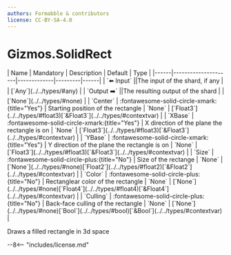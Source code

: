 ```yaml
---
authors: Formabble & contributors
license: CC-BY-SA-4.0
---
```



# Gizmos.SolidRect

<div class="sh-parameters" markdown="1">
| Name | Mandatory | Description | Default | Type |
|------|---------------------|-------------|---------|------|
| `⬅️ Input` ||The input of the shard, if any | | [`Any`](../../types/#any) |
| `Output ➡️` ||The resulting output of the shard | | [`None`](../../types/#none) |
| `Center` | :fontawesome-solid-circle-xmark:{title="Yes"}  | Starting position of the rectangle | `None` | [`Float3`](../../types/#float3)[`&Float3`](../../types/#contextvar) |
| `XBase` | :fontawesome-solid-circle-xmark:{title="Yes"}  | X direction of the plane the rectangle is on | `None` | [`Float3`](../../types/#float3)[`&Float3`](../../types/#contextvar) |
| `YBase` | :fontawesome-solid-circle-xmark:{title="Yes"}  | Y direction of the plane the rectangle is on | `None` | [`Float3`](../../types/#float3)[`&Float3`](../../types/#contextvar) |
| `Size` | :fontawesome-solid-circle-plus:{title="No"}  | Size of the rectange | `None` | [`None`](../../types/#none)[`Float2`](../../types/#float2)[`&Float2`](../../types/#contextvar) |
| `Color` | :fontawesome-solid-circle-plus:{title="No"}  | Rectanglear color of the rectangle | `None` | [`None`](../../types/#none)[`Float4`](../../types/#float4)[`&Float4`](../../types/#contextvar) |
| `Culling` | :fontawesome-solid-circle-plus:{title="No"}  | Back-face culling of the rectangle | `None` | [`None`](../../types/#none)[`Bool`](../../types/#bool)[`&Bool`](../../types/#contextvar) |

</div>

Draws a filled rectangle in 3d space

--8<-- "includes/license.md"

